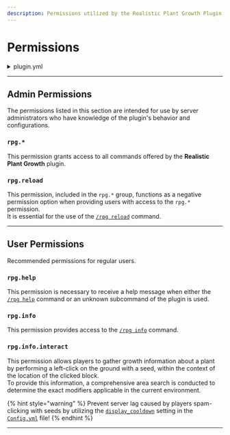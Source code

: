 ```yaml
---
description: Permissions utilized by the Realistic Plant Growth Plugin
---
```


# Permissions

<details>

<summary>plugin.yml</summary>

{% code lineNumbers="true" fullWidth="true" %}
```yaml
permissions:
  rpg.*:
    description: Gives access to all RealisticPlantGrowth features.
    default: op
    children:
      rpg.reload: true
      rpg.help: true
      rpg.info: true

  rpg.reload:
    description: Gives access to the /rpg reload command.
    default: op

  rpg.help:
    description: Base-Permission to access /rpg command.
    default: op

  rpg.info:
    description: Gives access to the /rpg info command.
    default: op
    children:
      rpg.info.interact: true

  rpg.info.interact:
    description: Gives growth information of plants when interacting with them.
    default: true
```
{% endcode %}

</details>

***

## Admin Permissions

The permissions listed in this section are intended for use by server administrators who have knowledge of the plugin's behavior and configurations.

### `rpg.*`

This permission grants access to all commands offered by the **Realistic Plant Growth** plugin.

### `rpg.reload`

This permission, included in the `rpg.*` group, functions as a negative permission option when providing users with access to the `rpg.*` permission.\
It is essential for the use of the [`/rpg reload`](commands.md#rpg-reload) command.

***

## User Permissions

Recommended permissions for regular users.

### `rpg.help`

This permission is necessary to receive a help message when either the [`/rpg help`](commands.md#rpg-help) command or an unknown subcommand of the plugin is used.

### `rpg.info`

This permission provides access to the [`/rpg info`](commands.md#rpg-info) command.

### `rpg.info.interact`

This permission allows players to gather growth information about a plant by performing a left-click on the ground with a seed, within the context of the location of the clicked block.\
To provide this information, a comprehensive area search is conducted to determine the exact modifiers applicable in the current environment.

{% hint style="warning" %}
Prevent server lag caused by players spam-clicking with seeds by utilizing the [`display_cooldown`](../guides/configuration/config.yml.md#display\_cooldown) setting in the [`Config.yml`](../guides/configuration/config.yml.md) file!
{% endhint %}

***

